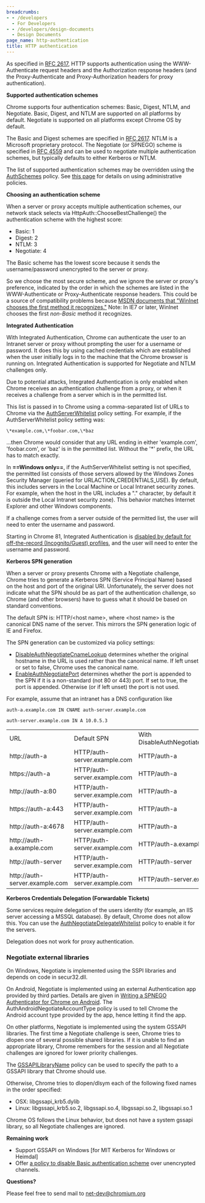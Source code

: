 ```yaml
---
breadcrumbs:
- - /developers
  - For Developers
- - /developers/design-documents
  - Design Documents
page_name: http-authentication
title: HTTP authentication
---
```


As specified in [RFC 2617](http://www.ietf.org/rfc/rfc2617.txt), HTTP supports
authentication using the WWW-Authenticate request headers and the Authorization
response headers (and the Proxy-Authenticate and Proxy-Authorization headers for
proxy authentication).

**Supported authentication schemes**

Chrome supports four authentication schemes: Basic, Digest, NTLM, and
Negotiate. Basic, Digest, and NTLM are supported on all platforms by default.
Negotiate is supported on all platforms except Chrome OS by default.

The Basic and Digest schemes are specified in [RFC
2617](http://www.ietf.org/rfc/rfc2617.txt). NTLM is a Microsoft proprietary
protocol. The Negotiate (or SPNEGO) scheme is specified in [RFC
4559](http://www.ietf.org/rfc/rfc4559.txt) and can be used to negotiate
multiple authentication schemes, but typically defaults to either Kerberos or
NTLM.

The list of supported authentication schemes may be overridden using the
[AuthSchemes](/administrators/policy-list-3#AuthSchemes) policy. See [this
page](/administrators) for details on using administrative policies.

**Choosing an authentication scheme**

When a server or proxy accepts multiple authentication schemes, our network
stack selects via HttpAuth::ChooseBestChallenge() the authentication scheme
with the highest score:

*   Basic: 1
*   Digest: 2
*   NTLM: 3
*   Negotiate: 4

The Basic scheme has the lowest score because it sends the username/password
unencrypted to the server or proxy.

So we choose the most secure scheme, and we ignore the server or proxy's
preference, indicated by the order in which the schemes are listed in the
WWW-Authenticate or Proxy-Authenticate response headers. This could be a
source of compatibility problems because [MSDN documents that "WinInet chooses
the first method it
recognizes."](http://msdn.microsoft.com/en-us/library/aa384220%28VS.85%29.aspx)
Note: In IE7 or later, WinInet chooses the first *non-Basic* method it
recognizes.

**Integrated Authentication**

With Integrated Authentication, Chrome can authenticate the user to an
Intranet server or proxy without prompting the user for a username or
password. It does this by using cached credentials which are established when
the user initially logs in to the machine that the Chrome browser is running
on. Integrated Authentication is supported for Negotiate and NTLM challenges
only.

Due to potential attacks, Integrated Authentication is only enabled when
Chrome receives an authentication challenge from a proxy, or when it receives
a challenge from a server which is in the permitted list.

This list is passed in to Chrome using a comma-separated list of URLs to
Chrome via the
[AuthServerWhitelist](/administrators/policy-list-3#AuthServerWhitelist)
policy setting. For example, if the AuthServerWhitelist policy setting was:

```
\*example.com,\*foobar.com,\*baz
```

...then Chrome would consider that any URL ending in either 'example.com',
'foobar.com', or 'baz' is in the permitted list. Without the '\*' prefix, the
URL has to match exactly.

In **==Windows only==**, if the AuthServerWhitelist setting is not specified,
the permitted list consists of those servers allowed by the Windows Zones
Security Manager (queried for URLACTION_CREDENTIALS_USE). By default, this
includes servers in the Local Machine or Local Intranet security zones. For
example, when the host in the URL includes a "." character, by default it is
outside the Local Intranet security zone). This behavior matches Internet
Explorer and other Windows components.

If a challenge comes from a server outside of the permitted list, the user
will need to enter the username and password.

Starting in Chrome 81, Integrated Authentication is [disabled by default for
off-the-record (Incognito/Guest)
profiles](https://bugs.chromium.org/p/chromium/issues/detail?id=458508#c62),
and the user will need to enter the username and password.

**Kerberos SPN generation**

When a server or proxy presents Chrome with a Negotiate challenge, Chrome
tries to generate a Kerberos SPN (Service Principal Name) based on the host
and port of the original URI. Unfortunately, the server does not indicate what
the SPN should be as part of the authentication challenge, so Chrome (and
other browsers) have to guess what it should be based on standard conventions.

The default SPN is: HTTP/&lt;host name&gt;, where &lt;host name&gt; is the
canonical DNS name of the server. This mirrors the SPN generation logic of IE
and Firefox.

The SPN generation can be customized via policy settings:

*   [DisableAuthNegotiateCnameLookup](/administrators/policy-list-3#DisableAuthNegotiateCnameLookup)
      determines whether the original hostname in the URL is used rather
      than the canonical name. If left unset or set to false, Chrome
      uses the canonical name.
*   [EnableAuthNegotiatePort](/administrators/policy-list-3#EnableAuthNegotiatePort)
      determines whether the port is appended to the SPN if it is a
      non-standard (not 80 or 443) port. If set to true, the port is
      appended. Otherwise (or if left unset) the port is not used.

For example, assume that an intranet has a DNS configuration like

```
auth-a.example.com IN CNAME auth-server.example.com

auth-server.example.com IN A 10.0.5.3
```

<table>
<tr>
<td> URL</td>
<td> Default SPN </td>
<td> With DisableAuthNegotiateCnameLookup</td>
<td> With EnableAuthNegotiatePort </td>
</tr>
<tr>
<td> http://auth-a</td>
<td> HTTP/auth-server.example.com</td>
<td> HTTP/auth-a</td>
<td> HTTP/auth-server.example.com</td>
</tr>
<tr>
<td> https://auth-a</td>
<td> HTTP/auth-server.example.com</td>
<td> HTTP/auth-a </td>
<td> HTTP/auth-server.example.com</td>
</tr>
<tr>
<td> http://auth-a:80</td>
<td> HTTP/auth-server.example.com</td>
<td> HTTP/auth-a</td>
<td> HTTP/auth-server.example.com</td>
</tr>
<tr>
<td> https://auth-a:443</td>
<td> HTTP/auth-server.example.com</td>
<td> HTTP/auth-a</td>
<td> HTTP/auth-server.example.com</td>
</tr>
<tr>
<td> http://auth-a:4678</td>
<td> HTTP/auth-server.example.com</td>
<td> HTTP/auth-a</td>
<td> HTTP/auth-server.example.com:4678</td>
</tr>
<tr>
<td> http://auth-a.example.com</td>
<td> HTTP/auth-server.example.com</td>
<td> HTTP/auth-a.example.com</td>
<td> HTTP/auth-server.example.com</td>
</tr>
<tr>
<td> http://auth-server</td>
<td> HTTP/auth-server.example.com</td>
<td> HTTP/auth-server</td>
<td> HTTP/auth-server.example.com</td>
</tr>
<tr>
<td> http://auth-server.example.com</td>
<td> HTTP/auth-server.example.com</td>
<td> HTTP/auth-server.example.com</td>
<td> HTTP/auth-server.example.com</td>
</tr>
</table>

**Kerberos Credentials Delegation (Forwardable Tickets)**

Some services require delegation of the users identity (for example, an IIS
server accessing a MSSQL database). By default, Chrome does not allow this.
You can use the
[AuthNegotiateDelegateWhitelist](/administrators/policy-list-3#AuthNegotiateDelegateWhitelist)
policy to enable it for the servers.

Delegation does not work for proxy authentication.

### **Negotiate external libraries**

On Windows, Negotiate is implemented using the SSPI libraries and depends on
code in secur32.dll.

On Android, Negotiate is implemented using an external Authentication app
provided by third parties. Details are given in [Writing a SPNEGO
Authenticator for Chrome on
Android](/developers/design-documents/http-authentication/writing-a-spnego-authenticator-for-chrome-on-android).
The AuthAndroidNegotiateAccountType policy is used to tell Chrome the Android
account type provided by the app, hence letting it find the app.

On other platforms, Negotiate is implemented using the system GSSAPI
libraries. The first time a Negotiate challenge is seen, Chrome tries to
dlopen one of several possible shared libraries. If it is unable to find an
appropriate library, Chrome remembers for the session and all Negotiate
challenges are ignored for lower priority challenges.

The [GSSAPILibraryName](/administrators/policy-list-3#GSSAPILibraryName)
policy can be used to specify the path to a GSSAPI library that Chrome should
use.

Otherwise, Chrome tries to dlopen/dlsym each of the following fixed names in
the order specified:

*   OSX: libgssapi_krb5.dylib
*   Linux: libgssapi_krb5.so.2, libgssapi.so.4, libgssapi.so.2,
            libgssapi.so.1

Chrome OS follows the Linux behavior, but does not have a system gssapi
library, so all Negotiate challenges are ignored.

**Remaining work**

*   Support GSSAPI on Windows \[for MIT Kerberos for Windows or
            Heimdal\]
*   Offer [a policy to disable Basic authentication
            scheme](https://bugs.chromium.org/p/chromium/issues/detail?id=1025002)
            over unencrypted channels.

**Questions?**

Please feel free to send mail to net-dev@chromium.org
